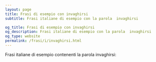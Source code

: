 ```yaml
---
layout: page
title: Frasi di esempio con invaghirsi 
subtitle: Frasi italiane di esempio con la parola  invaghirsi

og_title: Frasi di esempio con invaghirsi 
og_description: Frasi italiane di esempio con la parola  invaghirsi
og_type: website
permalink: /frasi/i/invaghirsi.html
---
```


Frasi italiane di esempio contenenti la parola invaghirsi:


